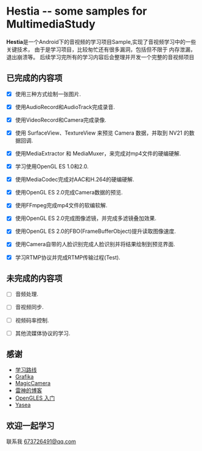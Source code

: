 Hestia -- some samples for MultimediaStudy
=====================
**Hestia**是一个Android下的音视频的学习项目Sample,实现了音视频学习中的一些关键技术，
由于是学习项目，比较匆忙还有很多漏洞，包括但不限于 内存泄漏，退出崩溃等。
后续学习完所有的学习内容后会整理并开发一个完整的音视频项目

已完成的内容项
-------

- [x] 使用三种方式绘制一张图片.
- [x] 使用AudioRecord和AudioTrack完成录音.
- [x] 使用VideoRecord和Camera完成录像.
- [x] 使用 SurfaceView、TextureView 来预览 Camera 数据，并取到 NV21 的数据回调.
- [x] 使用MediaExtractor 和 MediaMuxer，来完成对mp4文件的硬编硬解.
- [x] 学习使用OpenGL ES 1.0和2.0.
- [x] 使用MediaCodec完成对AAC和H.264的硬编硬解.
- [x] 使用OpenGL ES 2.0完成Camera数据的预览.
- [x] 使用FFmpeg完成mp4文件的软编软解.
- [x] 使用OpenGL ES 2.0完成图像滤镜，并完成多滤镜叠加效果.
- [x] 使用OpenGL ES 2.0的FBO(FrameBufferObject)提升读取图像速度.
- [x] 使用Camera自带的人脸识别完成人脸识别并将结果绘制到预览界面.
- [x] 学习RTMP协议并完成RTMP传输过程(Test).


未完成的内容项
-------
- [ ] 音频处理.
- [ ] 音视频同步.
- [ ] 视频码率控制.
- [ ] 其他流媒体协议的学习.


感谢
------
- [学习路线](https://zhuanlan.zhihu.com/p/28518637)
- [Grafika](https://github.com/google/grafika)
- [MagicCamera](https://github.com/wuhaoyu1990/MagicCamera.git)
- [雷神的博客](http://blog.csdn.net/leixiaohua1020/article/details)
- [OpenGLES 入门](https://github.com/learnopengles/Learn-OpenGLES-Tutorials)
- [Yasea](https://github.com/begeekmyfriend/yasea)

欢迎一起学习
------
联系我 673726491@qq.com




